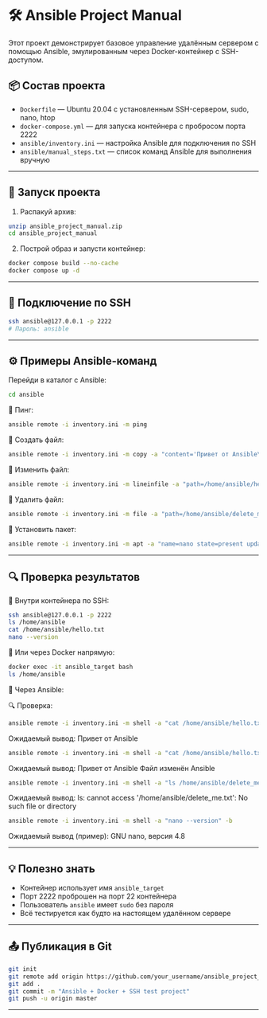 # 🛠️ Ansible Project Manual

Этот проект демонстрирует базовое управление удалённым сервером с помощью Ansible, эмулированным через Docker-контейнер с SSH-доступом.

## 📦 Состав проекта

- `Dockerfile` — Ubuntu 20.04 с установленным SSH-сервером, sudo, nano, htop
- `docker-compose.yml` — для запуска контейнера с пробросом порта 2222
- `ansible/inventory.ini` — настройка Ansible для подключения по SSH
- `ansible/manual_steps.txt` — список команд Ansible для выполнения вручную

---

## 🚀 Запуск проекта

1. Распакуй архив:

```bash
unzip ansible_project_manual.zip
cd ansible_project_manual
```

2. Построй образ и запусти контейнер:

```bash
docker compose build --no-cache
docker compose up -d
```

---

## 🔐 Подключение по SSH

```bash
ssh ansible@127.0.0.1 -p 2222
# Пароль: ansible
```

---

## ⚙️ Примеры Ansible-команд

Перейди в каталог с Ansible:

```bash
cd ansible
```

🔹 Пинг:

```bash
ansible remote -i inventory.ini -m ping
```

🔹 Создать файл:

```bash
ansible remote -i inventory.ini -m copy -a "content='Привет от Ansible\n' dest=/home/ansible/hello.txt" -b
```

🔹 Изменить файл:

```bash
ansible remote -i inventory.ini -m lineinfile -a "path=/home/ansible/hello.txt line='Файл изменён Ansible'" -b
```

🔹 Удалить файл:

```bash
ansible remote -i inventory.ini -m file -a "path=/home/ansible/delete_me.txt state=absent" -b
```

🔹 Установить пакет:

```bash
ansible remote -i inventory.ini -m apt -a "name=nano state=present update_cache=yes" -b
```

---

## 🔍 Проверка результатов

📌 Внутри контейнера по SSH:

```bash
ssh ansible@127.0.0.1 -p 2222
ls /home/ansible
cat /home/ansible/hello.txt
nano --version
```

📌 Или через Docker напрямую:

```bash
docker exec -it ansible_target bash
ls /home/ansible
```
📌 Через Ansible:

🔍 Проверка:
```bash
ansible remote -i inventory.ini -m shell -a "cat /home/ansible/hello.txt" -b
```
Ожидаемый вывод:
Привет от Ansible

```bash
ansible remote -i inventory.ini -m shell -a "cat /home/ansible/hello.txt" -b
```
Ожидаемый вывод:
Привет от Ansible
Файл изменён Ansible

```bash
ansible remote -i inventory.ini -m shell -a "ls /home/ansible/delete_me.txt" -b
```
Ожидаемый вывод:
ls: cannot access '/home/ansible/delete_me.txt': No such file or directory

```bash
ansible remote -i inventory.ini -m shell -a "nano --version" -b
```
Ожидаемый вывод (пример):
GNU nano, версия 4.8

---

## 💡 Полезно знать

- Контейнер использует имя `ansible_target`
- Порт 2222 проброшен на порт 22 контейнера
- Пользователь `ansible` имеет `sudo` без пароля
- Всё тестируется как будто на настоящем удалённом сервере

---

## 📤 Публикация в Git

```bash
git init
git remote add origin https://github.com/your_username/ansible_project_manual.git
git add .
git commit -m "Ansible + Docker + SSH test project"
git push -u origin master
```

---


